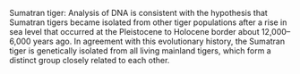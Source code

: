 Sumatran tiger: Analysis of DNA is consistent with the hypothesis that Sumatran tigers became isolated from other tiger populations after a rise in sea level that occurred at the Pleistocene to Holocene border about 12,000–6,000 years ago. In agreement with this evolutionary history, the Sumatran tiger is genetically isolated from all living mainland tigers, which form a distinct group closely related to each other.
